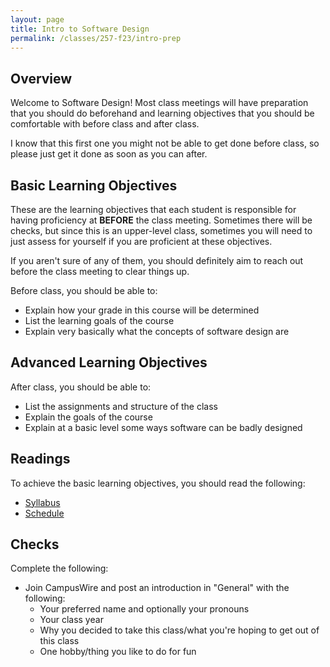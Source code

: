 ```yaml
---
layout: page
title: Intro to Software Design
permalink: /classes/257-f23/intro-prep
---
```


## Overview
Welcome to Software Design!
Most class meetings will have preparation that you should do beforehand and learning objectives that you should be comfortable with before class and after class. 

I know that this first one you might not be able to get done before class, so please just get it done as soon as you can after.

## Basic Learning Objectives
These are the learning objectives that each student is responsible for having proficiency at **BEFORE** the class meeting.
Sometimes there will be checks, but since this is an upper-level class, sometimes you will need to just assess for yourself if you are proficient at these objectives.

If you aren't sure of any of them, you should definitely aim to reach out before the class meeting to clear things up.

Before class, you should be able to:
* Explain how your grade in this course will be determined
* List the learning goals of the course
* Explain very basically what the concepts of software design are

## Advanced Learning Objectives
After class, you should be able to:
* List the assignments and structure of the class
* Explain the goals of the course
* Explain at a basic level some ways software can be badly designed

## Readings
To achieve the basic learning objectives, you should read the following:

* [Syllabus](syllabus)
* [Schedule](schedule)

## Checks
Complete the following:
* Join CampusWire and post an introduction in "General" with the following:
    * Your preferred name and optionally your pronouns
    * Your class year
    * Why you decided to take this class/what you're hoping to get out of this class
    * One hobby/thing you like to do for fun